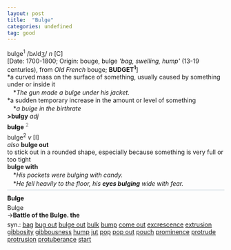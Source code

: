 ```yaml
---
layout: post
title:  "Bulge"
categories: undefined
tag: good
---
```

<DIV style="MARGIN: 0px 0px 5px">bulge<SUP>1</SUP> /bʌldʒ/ <I>n</I> [C] <BR>[Date: 1700-1800; Origin: bouge, bulge <I>'bag, swelling, hump'</I> (13-19 centuries), from <I>Old French</I> bouge; <B>BUDGET<SUP>1</SUP></B>]<BR>*a curved mass on the surface of something, usually caused by something under or inside it<BR>　*<I>The gun made a bulge under his jacket.</I><BR>*a sudden temporary increase in the amount or level of something<BR>　*<I>a bulge in the birthrate</I><BR><B>&gt;bulgy</B> <I>adj</I></DIV>
<DIV style="COLOR: #808080; MARGIN: 0px 0px 5px; LINE-HEIGHT: normal"><SPAN style="FONT-SIZE: 10.5pt; COLOR: #000000; LINE-HEIGHT: normal"><B>bulge</B></SPAN> <SUP style="FONT-SIZE: 83%; LINE-HEIGHT: normal">2</SUP> </DIV>
<DIV style="MARGIN: 0px 0px 5px">bulge<SUP>2</SUP> <I>v</I> [I] <BR><I>also</I> <B>bulge out</B> <BR>to stick out in a rounded shape, especially because something is very full or too tight<BR><B>bulge with</B><BR>　*<I>His pockets were bulging with candy.</I><BR>　*<I>He fell heavily to the floor, his <B>eyes bulging</B> wide with fear.</I></DIV>
<DIV style="BORDER-TOP: #c7d4dc 1px solid; PADDING-BOTTOM: 0px; PADDING-TOP: 5px; PADDING-LEFT: 0px; PADDING-RIGHT: 0px"></DIV>
<DIV style="MARGIN: 5px 0px">
<DIV style="WIDTH: 100%">
<DIV style="FLOAT: left; LINE-HEIGHT: normal"></DIV>
<DIV style="WIDTH: 100%; OVERFLOW-X: hidden">
<DIV style="COLOR: #808080; MARGIN: 0px 0px 5px; LINE-HEIGHT: normal"><SPAN style="FONT-SIZE: 10.5pt; COLOR: #000000; LINE-HEIGHT: normal"><B>Bulge</B></SPAN> </DIV>
<DIV style="MARGIN: 0px 0px 5px">Bulge<BR>→<B>Battle of the Bulge. the</B></DIV>
<DIV style="MARGIN: 0px 0px 5px">
<DIV style="MARGIN: 4px 0px">syn.: <A href="{{ site.baseurl }}/bag"><U>bag</U></A> <A href="{{ site.baseurl }}/bug%20out"><U>bug out</U></A> <A href="{{ site.baseurl }}/bulge%20out"><U>bulge out</U></A> <A href="{{ site.baseurl }}/bulk"><U>bulk</U></A> <A href="{{ site.baseurl }}/bump"><U>bump</U></A> <A href="{{ site.baseurl }}/come%20out"><U>come out</U></A> <A href="{{ site.baseurl }}/excrescence"><U>excrescence</U></A> <A href="{{ site.baseurl }}/extrusion"><U>extrusion</U></A> <A href="{{ site.baseurl }}/gibbosity"><U>gibbosity</U></A> <A href="{{ site.baseurl }}/gibbousness"><U>gibbousness</U></A> <A href="{{ site.baseurl }}/hump"><U>hump</U></A> <A href="{{ site.baseurl }}/jut"><U>jut</U></A> <A href="{{ site.baseurl }}/pop"><U>pop</U></A> <A href="{{ site.baseurl }}/pop%20out"><U>pop out</U></A> <A href="{{ site.baseurl }}/pouch"><U>pouch</U></A> <A href="{{ site.baseurl }}/prominence"><U>prominence</U></A> <A href="{{ site.baseurl }}/protrude"><U>protrude</U></A> <A href="{{ site.baseurl }}/protrusion"><U>protrusion</U></A> <A href="{{ site.baseurl }}/protuberance"><U>protuberance</U></A> <A href="{{ site.baseurl }}/start"><U>start</U></A></DIV></DIV>

